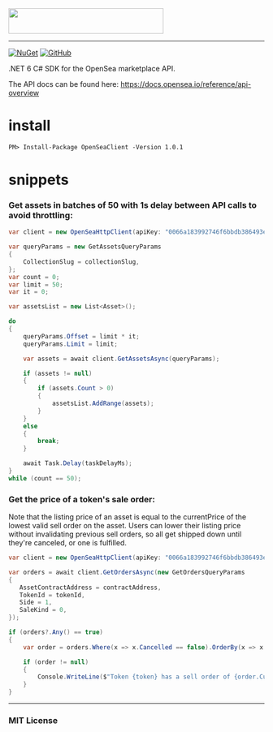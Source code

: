 <img src="https://camo.githubusercontent.com/57cfb2f91adf5c2b206607d801cbf30710614fd4170f05352c75a2d351417ea4/68747470733a2f2f73746f726167652e676f6f676c65617069732e636f6d2f6f70656e7365612d7374617469632f6f70656e7365612d6a732d6c6f676f2d757064617465642e706e67" width="305" height="50" />

---

[![NuGet](https://img.shields.io/nuget/v/OpenSeaClient)](https://www.nuget.org/packages/OpenSeaClient/) 
[![GitHub](https://img.shields.io/github/license/ninjastacktech/opensea-net)](https://github.com/ninjastacktech/opensea-net/blob/master/LICENSE)

.NET 6 C# SDK for the OpenSea marketplace API.

The API docs can be found here: https://docs.opensea.io/reference/api-overview


# install
```xml
PM> Install-Package OpenSeaClient -Version 1.0.1
```
# snippets

### Get assets in batches of 50 with 1s delay between API calls to avoid throttling:
```C#
var client = new OpenSeaHttpClient(apiKey: "0066a183992746f6bbdb386493edbf10");

var queryParams = new GetAssetsQueryParams
{
    CollectionSlug = collectionSlug,
};
var count = 0;
var limit = 50;
var it = 0;

var assetsList = new List<Asset>();

do
{
    queryParams.Offset = limit * it;
    queryParams.Limit = limit;

    var assets = await client.GetAssetsAsync(queryParams);

    if (assets != null)
    {
        if (assets.Count > 0)
        {
            assetsList.AddRange(assets);
        }
    }
    else
    {
        break;
    }

    await Task.Delay(taskDelayMs);
}
while (count == 50);
```

### Get the price of a token's sale order:
Note that the listing price of an asset is equal to the currentPrice of the lowest valid sell order on the asset. 
Users can lower their listing price without invalidating previous sell orders, so all get shipped down until they're canceled, or one is fulfilled.
```C#
var client = new OpenSeaHttpClient(apiKey: "0066a183992746f6bbdb386493edbf10");

var orders = await client.GetOrdersAsync(new GetOrdersQueryParams
{
   AssetContractAddress = contractAddress,
   TokenId = tokenId,
   Side = 1,
   SaleKind = 0,
});

if (orders?.Any() == true)
{
    var order = orders.Where(x => x.Cancelled == false).OrderBy(x => x.CurrentPriceEth).FirstOrDefault();

    if (order != null)
    {
        Console.WriteLine($"Token {token} has a sell order of {order.CurrentPriceEth} ETH");                   
    }
}
```


---

### MIT License


